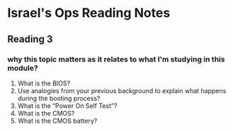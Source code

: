 # Israel's Ops Reading Notes
## Reading 3
### why this topic matters as it relates to what I'm studying in this module?

1. What is the BIOS?
2. Use analogies from your previous background to explain what happens during the booting process?
3. What is the “Power On Self Test”?
4. What is the CMOS?
5. What is the CMOS battery?
